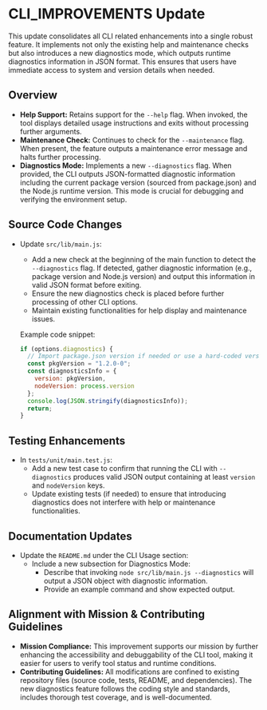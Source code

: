 # CLI_IMPROVEMENTS Update

This update consolidates all CLI related enhancements into a single robust feature. It implements not only the existing help and maintenance checks but also introduces a new diagnostics mode, which outputs runtime diagnostics information in JSON format. This ensures that users have immediate access to system and version details when needed.

## Overview

- **Help Support:** Retains support for the `--help` flag. When invoked, the tool displays detailed usage instructions and exits without processing further arguments.
- **Maintenance Check:** Continues to check for the `--maintenance` flag. When present, the feature outputs a maintenance error message and halts further processing.
- **Diagnostics Mode:** Implements a new `--diagnostics` flag. When provided, the CLI outputs JSON-formatted diagnostic information including the current package version (sourced from package.json) and the Node.js runtime version. This mode is crucial for debugging and verifying the environment setup.

## Source Code Changes

- Update `src/lib/main.js`:
  - Add a new check at the beginning of the main function to detect the `--diagnostics` flag. If detected, gather diagnostic information (e.g., package version and Node.js version) and output this information in valid JSON format before exiting.
  - Ensure the new diagnostics check is placed before further processing of other CLI options.
  - Maintain existing functionalities for help display and maintenance issues.
  
  Example code snippet:
  ```js
  if (options.diagnostics) {
    // Import package.json version if needed or use a hard-coded version
    const pkgVersion = "1.2.0-0";
    const diagnosticsInfo = {
      version: pkgVersion,
      nodeVersion: process.version
    };
    console.log(JSON.stringify(diagnosticsInfo));
    return;
  }
  ```

## Testing Enhancements

- In `tests/unit/main.test.js`:
  - Add a new test case to confirm that running the CLI with `--diagnostics` produces valid JSON output containing at least `version` and `nodeVersion` keys.
  - Update existing tests (if needed) to ensure that introducing diagnostics does not interfere with help or maintenance functionalities.

## Documentation Updates

- Update the `README.md` under the CLI Usage section:
  - Include a new subsection for Diagnostics Mode:
    - Describe that invoking `node src/lib/main.js --diagnostics` will output a JSON object with diagnostic information.
    - Provide an example command and show expected output.

## Alignment with Mission & Contributing Guidelines

- **Mission Compliance:** This improvement supports our mission by further enhancing the accessibility and debuggability of the CLI tool, making it easier for users to verify tool status and runtime conditions.
- **Contributing Guidelines:** All modifications are confined to existing repository files (source code, tests, README, and dependencies). The new diagnostics feature follows the coding style and standards, includes thorough test coverage, and is well-documented.
